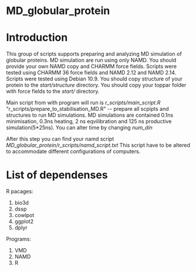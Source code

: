 # MD_globular_protein

# Introduction

This group of scripts supports preparing and analyzing MD simulation of globular proteins.
MD simulation are run using only NAMD. 
You should provide your own NAMD copy and CHARMM force fields.
Scripts were tested using CHARMM 36 force fields  and NAMD 2.12 and NAMD 2.14.
Scripts were tested using Debian 10.9.
You should copy structure of your protein to the _*start/structure*_ directory.
You should copy your toppar folder with force fields to the _*start/*_ directory.

Main script from with program will run is _*r_scripts/main_script.R*_
"r_scripts/prepare_to_stabilisation_MD.R" -- prepare all scpipts and structures 
to run MD simulations. MD simulations are contained 0.1ns minimisation, 0.3ns heating,
2 ns eqvilibration and 125 ns productive simulation(5\*25ns). 
You can alter time by changing _*num_din*_

After this step you can find your namd script _*MD\_globular\_protein/r\_scripts/namd\_script.txt*_
This script have to be altered to accommodate different configurations of computers. 

# List of dependenses

R pacages:
1. bio3d
2. dssp
3. cowlpot
4. ggplot2
5. dplyr

Programs:
1. VMD
2. NAMD
3. R